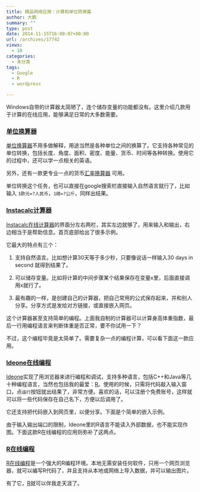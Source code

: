 ```yaml
---
title: 精品网络应用：计算和单位转换篇
author: 大鹏
summary: ""
type: post
date: 2014-11-15T16:00:07+00:00
url: /archives/17742
views:
  - 10
categories:
  - 未分类
tags:
  - Google
  - R
  - wordpress

---
```

Windows自带的计算器太简陋了，连个储存变量的功能都没有。这里介绍几款用于计算的在线应用，能够满足日常的大多数需要。

### [单位换算器][1]

[单位换算器][1]不用多做解释，用途当然是各种单位之间的换算了。它支持各种常见的单位转换，包括长度、角度、面积、密度、能量、货币、时间等各种转换。使用它的过程中，还可以学一点相关的英语。

另外，还有一款更专业一点的货币[汇率换算器][2] 可用。

单位转换这个任务，也可以直接在google搜索栏直接输入自然语言就行了，比如输入 `1欧元=?人民币`，`1磅=?公斤`，同样出结果。

### [Instacalc计算器][3]

[Instacalc在线计算器][3]的界面分左右两栏，其实左边就够了，用来输入和输出，右边相当于是帮助信息。首页底部给出了很多示例。

它最大的特点有三个：
  
1. 支持自然语言。比如想计算30天等于多少秒，只要像说话一样输入30 days in second 就得到结果了。
  
2. 可以储存变量。比如将计算的中间步骤某个结果保存在变量x里，后面直接调用x就行了。
  
3. 最有趣的一样，是创建自己的计算器，把自己常用的公式保存起来，并和别人分享。分享方式是发给对方链接，或直接嵌入网页。



这个计算器甚至支持简单的编程。上面我自制的计算器可以计算身高体重指数，最后一行用编程语言来判断体重是否正常，要不你试用一下？

不过，这个编程毕竟是太简单了。需要复杂一点的编程计算，可以看下面这一款应用。

### [Ideone在线编程][4]

[Ideone][4]实现了用浏览器来进行编程和调试，支持多种语言，包括C++和Java等几十种编程语言，当然也包括我的最爱：[R][5]。使用的时候，只需将代码敲入输入窗口，点`运行`按钮就出结果了，非常方便。喜欢的话，可以注册个免费账号，这样就可以将一些代码保存在自己名下，方便以后调用了。

它还支持把代码嵌入到网页里，以便分享。下面是个简单的嵌入示例。



由于输入输出端口的限制，Ideone里的R语言不能读入外部数据，也不能实现作图。下面这款R在线编程的应用则弥补了这两点。

### [R在线编程][6]

[R在线编程][6]是一个强大的R编程环境。本地无需安装任何软件，只用一个网页浏览器，就可以编写R代码了，并且支持从本地或网络上导入数据，并可以输出图片。

有了它，[R][5]就可以伴我走天涯了。

 [1]: http://www.digitaldutch.com/unitconverter
 [2]: http://www.oanda.com/lang/cns/currency/converter/
 [3]: http://instacalc.com/
 [4]: http://ideone.com/
 [5]: http://dapengde.com/r4dummies
 [6]: http://pbil.univ-lyon1.fr/Rweb/
